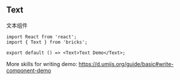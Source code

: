 ## Text

文本组件

```tsx
import React from 'react';
import { Text } from 'bricks';

export default () => <Text>Text Demo</Text>;
```

More skills for writing demo: https://d.umijs.org/guide/basic#write-component-demo
